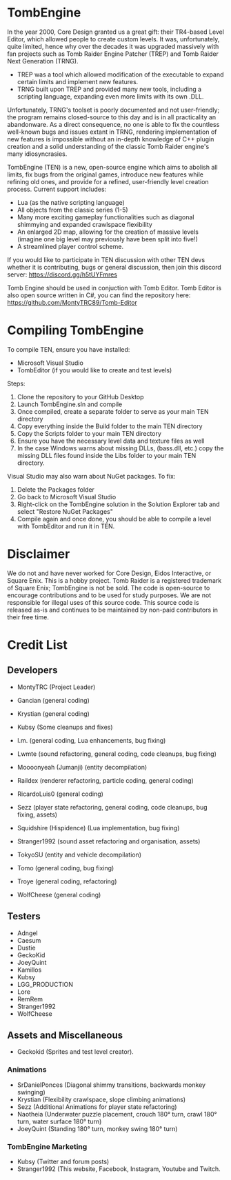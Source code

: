 # TombEngine 

In the year 2000, Core Design granted us a great gift: their TR4-based Level Editor, which allowed people to create custom levels. It was, unfortunately, quite limited, hence why over the decades it was upgraded massively with fan projects such as Tomb Raider Engine Patcher (TREP) and Tomb Raider Next Generation (TRNG).
- TREP was a tool which allowed modification of the executable to expand certain limits and implement new features.
- TRNG built upon TREP and provided many new tools, including a scripting language, expanding even more limits with its own .DLL.

Unfortunately, TRNG's toolset is poorly documented and not user-friendly; the program remains closed-source to this day and is in all practicality an abandonware. As a direct consequence, no one is able to fix the countless well-known bugs and issues extant in TRNG, rendering implementation of new features is impossible without an in-depth knowledge of C++ plugin creation and a solid understanding of the classic Tomb Raider engine's many idiosyncrasies.

TombEngine (TEN) is a new, open-source engine which aims to abolish all limits, fix bugs from the original games, introduce new features while refining old ones, and provide for a refined, user-friendly level creation process. Current support includes:
- Lua (as the native scripting language)
- All objects from the classic series (1-5)
- Many more exciting gameplay functionalities such as diagonal shimmying and expanded crawlspace flexibility
- An enlarged 2D map, allowing for the creation of massive levels (imagine one big level may previously have been split into five!)
- A streamlined player control scheme.

If you would like to participate in TEN discussion with other TEN devs whether it is contributing, bugs or general discussion, then join this discord server: https://discord.gg/h5tUYFmres

Tomb Engine should be used in conjuction with Tomb Editor. Tomb Editor is also open source written in C#, you can find the repository here: https://github.com/MontyTRC89/Tomb-Editor

# Compiling TombEngine
To compile TEN, ensure you have installed:
- Microsoft Visual Studio 
- TombEditor (if you would like to create and test levels)

Steps:
1) Clone the repository to your GitHub Desktop
2) Launch TombEngine.sln and compile
3) Once compiled, create a separate folder to serve as your main TEN directory
4) Copy everything inside the Build folder to the main TEN directory
5) Copy the Scripts folder to your main TEN directory
6) Ensure you have the necessary level data and texture files as well
7) In the case Windows warns about missing DLLs, (bass.dll, etc.) copy the missing DLL files found inside the Libs folder to your main TEN directory.

Visual Studio may also warn about NuGet packages. To fix:
1) Delete the Packages folder
2) Go back to Microsoft Visual Studio
3) Right-click on the TombEngine solution in the Solution Explorer tab and select "Restore NuGet Packages"
4) Compile again and once done, you should be able to compile a level with TombEditor and run it in TEN.

# Disclaimer
We do not and have never worked for Core Design, Eidos Interactive, or Square Enix. This is a hobby project. Tomb Raider is a registered trademark of Square Enix; TombEngine is not be sold. The code is open-source to encourage contributions and to be used for study purposes. We are not responsible for illegal uses of this source code. This source code is released as-is and continues to be maintained by non-paid contributors in their free time.

# Credit List

## Developers

- MontyTRC (Project Leader)

- Gancian (general coding)
- Krystian (general coding)
- Kubsy (Some cleanups and fixes)
- l.m. (general coding, Lua enhancements, bug fixing)
- Lwmte (sound refactoring, general coding, code cleanups, bug fixing)
- Moooonyeah (Jumanji) (entity decompilation)
- Raildex (renderer refactoring, particle coding, general coding) 
- RicardoLuis0 (general coding)
- Sezz (player state refactoring, general coding, code cleanups, bug fixing, assets)
- Squidshire (Hispidence) (Lua implementation, bug fixing)
- Stranger1992 (sound asset refactoring and organisation, assets)
- TokyoSU (entity and vehicle decompilation)
- Tomo (general coding, bug fixing)
- Troye (general coding, refactoring)
- WolfCheese (general coding)

## Testers
- Adngel
- Caesum
- Dustie
- GeckoKid
- JoeyQuint
- Kamillos
- Kubsy
- LGG_PRODUCTION
- Lore
- RemRem
- Stranger1992
- WolfCheese

## Assets and Miscellaneous

- Geckokid (Sprites and test level creator).

### Animations
- SrDanielPonces (Diagonal shimmy transitions, backwards monkey swinging)
- Krystian (Flexibility crawlspace, slope climbing animations)
- Sezz (Additional Animations for player state refactoring) 
- Naotheia (Underwater puzzle placement, crouch 180° turn, crawl 180° turn, water surface 180° turn)
- JoeyQuint (Standing 180° turn, monkey swing 180° turn)

### TombEngine Marketing 
- Kubsy (Twitter and forum posts)
- Stranger1992 (This website, Facebook, Instagram, Youtube and Twitch.

